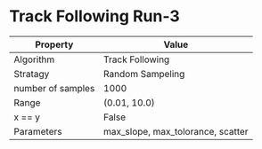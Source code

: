 # Track Following Run-3

| Property| Value|
|------|-------|
| Algorithm | Track Following |
| Stratagy | Random Sampeling|
| number of samples | 1000 |
| Range | (0.01, 10.0) |
| x == y | False  |
| Parameters| max_slope, max_tolorance, scatter|
